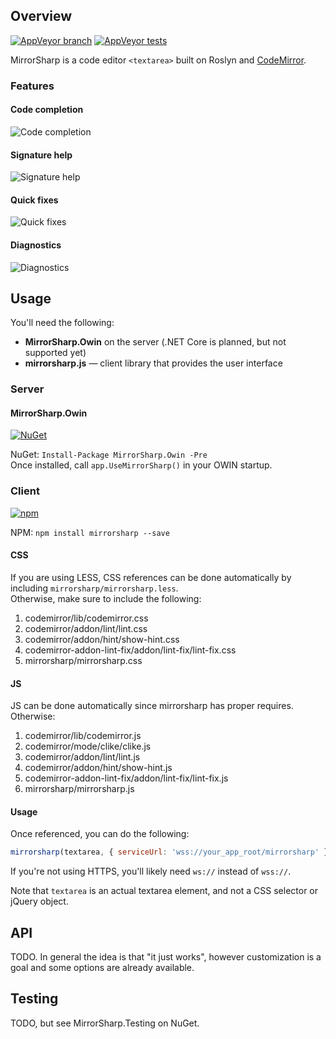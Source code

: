 ## Overview

[![AppVeyor branch](https://img.shields.io/appveyor/ci/ashmind/mirrorsharp/master.svg?style=flat-square)](https://ci.appveyor.com/project/ashmind/mirrorsharp) 
[![AppVeyor tests](https://img.shields.io/appveyor/tests/ashmind/mirrorsharp.svg?style=flat-square)](https://ci.appveyor.com/project/ashmind/mirrorsharp/build/tests)

MirrorSharp is a code editor `<textarea>` built on Roslyn and [CodeMirror](https://codemirror.net/).

### Features
#### Code completion
![Code completion](📄readme/code-completion.png)

#### Signature help
![Signature help](📄readme/signature-help.png)

#### Quick fixes
![Quick fixes](📄readme/quick-fixes.png)

#### Diagnostics
![Diagnostics](📄readme/diagnostics.png)
  
## Usage

You'll need the following:

- **MirrorSharp.Owin** on the server (.NET Core is planned, but not supported yet)
- **mirrorsharp.js** — client library that provides the user interface

### Server

#### MirrorSharp.Owin
[![NuGet](https://img.shields.io/nuget/v/MirrorSharp.Owin.svg?style=flat-square)](https://www.nuget.org/packages/MirrorSharp.Owin)

NuGet: `Install-Package MirrorSharp.Owin -Pre`  
Once installed, call `app.UseMirrorSharp()` in your OWIN startup.

### Client
[![npm](https://img.shields.io/npm/v/mirrorsharp.svg?style=flat-square)](https://www.npmjs.com/package/mirrorsharp)

NPM: `npm install mirrorsharp --save`

#### CSS
If you are using LESS, CSS references can be done automatically by including `mirrorsharp/mirrorsharp.less`.  
Otherwise, make sure to include the following:

1. codemirror/lib/codemirror.css
2. codemirror/addon/lint/lint.css
3. codemirror/addon/hint/show-hint.css
4. codemirror-addon-lint-fix/addon/lint-fix/lint-fix.css
5. mirrorsharp/mirrorsharp.css

#### JS
JS can be done automatically since mirrorsharp has proper requires. Otherwise:

1. codemirror/lib/codemirror.js
2. codemirror/mode/clike/clike.js
3. codemirror/addon/lint/lint.js
4. codemirror/addon/hint/show-hint.js
5. codemirror-addon-lint-fix/addon/lint-fix/lint-fix.js
6. mirrorsharp/mirrorsharp.js

#### Usage
Once referenced, you can do the following:
```javascript
mirrorsharp(textarea, { serviceUrl: 'wss://your_app_root/mirrorsharp' })
```
If you're not using HTTPS, you'll likely need `ws://` instead of `wss://`.

Note that `textarea` is an actual textarea element, and not a CSS selector or jQuery object.

## API

TODO. In general the idea is that "it just works", however customization is a goal and some options are already available.

## Testing

TODO, but see MirrorSharp.Testing on NuGet.

